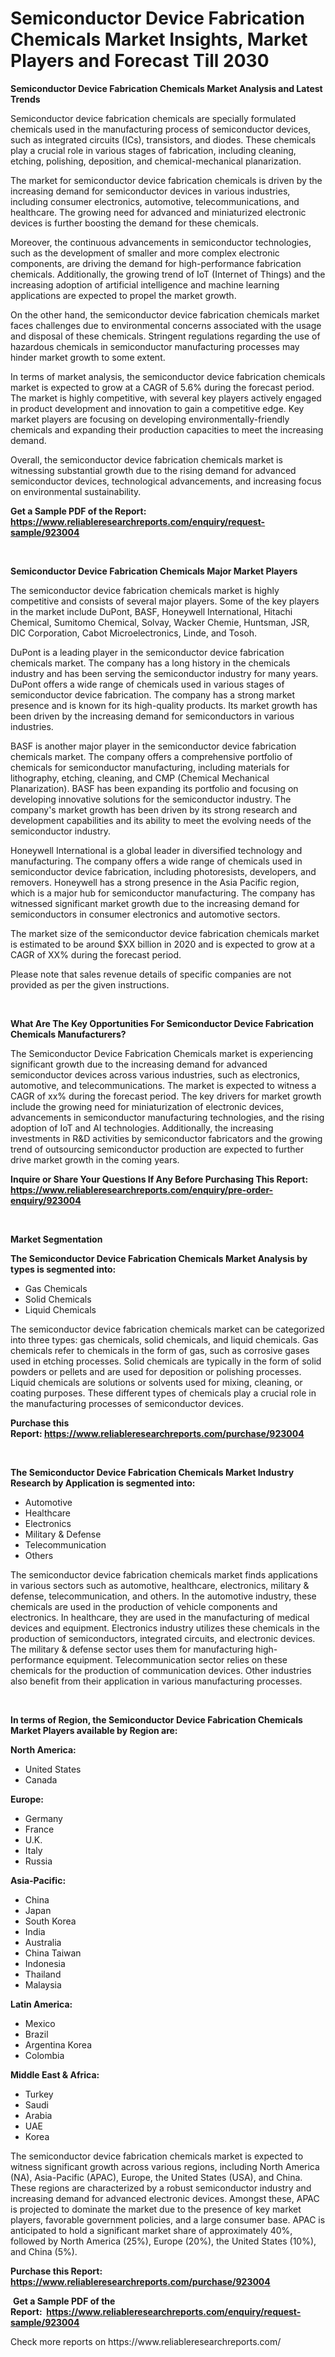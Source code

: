 <p><h1>Semiconductor Device Fabrication Chemicals Market Insights, Market Players and Forecast Till 2030</h1></p><p><strong>Semiconductor Device Fabrication Chemicals Market Analysis and Latest Trends</strong></p>
<p><p>Semiconductor device fabrication chemicals are specially formulated chemicals used in the manufacturing process of semiconductor devices, such as integrated circuits (ICs), transistors, and diodes. These chemicals play a crucial role in various stages of fabrication, including cleaning, etching, polishing, deposition, and chemical-mechanical planarization.</p><p>The market for semiconductor device fabrication chemicals is driven by the increasing demand for semiconductor devices in various industries, including consumer electronics, automotive, telecommunications, and healthcare. The growing need for advanced and miniaturized electronic devices is further boosting the demand for these chemicals.</p><p>Moreover, the continuous advancements in semiconductor technologies, such as the development of smaller and more complex electronic components, are driving the demand for high-performance fabrication chemicals. Additionally, the growing trend of IoT (Internet of Things) and the increasing adoption of artificial intelligence and machine learning applications are expected to propel the market growth.</p><p>On the other hand, the semiconductor device fabrication chemicals market faces challenges due to environmental concerns associated with the usage and disposal of these chemicals. Stringent regulations regarding the use of hazardous chemicals in semiconductor manufacturing processes may hinder market growth to some extent.</p><p>In terms of market analysis, the semiconductor device fabrication chemicals market is expected to grow at a CAGR of 5.6% during the forecast period. The market is highly competitive, with several key players actively engaged in product development and innovation to gain a competitive edge. Key market players are focusing on developing environmentally-friendly chemicals and expanding their production capacities to meet the increasing demand.</p><p>Overall, the semiconductor device fabrication chemicals market is witnessing substantial growth due to the rising demand for advanced semiconductor devices, technological advancements, and increasing focus on environmental sustainability.</p></p>
<p><strong>Get a Sample PDF of the Report:&nbsp; <a href="https://www.reliableresearchreports.com/enquiry/request-sample/923004">https://www.reliableresearchreports.com/enquiry/request-sample/923004</a></strong></p>
<p>&nbsp;</p>
<p><strong>Semiconductor Device Fabrication Chemicals Major Market Players</strong></p>
<p><p>The semiconductor device fabrication chemicals market is highly competitive and consists of several major players. Some of the key players in the market include DuPont, BASF, Honeywell International, Hitachi Chemical, Sumitomo Chemical, Solvay, Wacker Chemie, Huntsman, JSR, DIC Corporation, Cabot Microelectronics, Linde, and Tosoh.</p><p>DuPont is a leading player in the semiconductor device fabrication chemicals market. The company has a long history in the chemicals industry and has been serving the semiconductor industry for many years. DuPont offers a wide range of chemicals used in various stages of semiconductor device fabrication. The company has a strong market presence and is known for its high-quality products. Its market growth has been driven by the increasing demand for semiconductors in various industries.</p><p>BASF is another major player in the semiconductor device fabrication chemicals market. The company offers a comprehensive portfolio of chemicals for semiconductor manufacturing, including materials for lithography, etching, cleaning, and CMP (Chemical Mechanical Planarization). BASF has been expanding its portfolio and focusing on developing innovative solutions for the semiconductor industry. The company's market growth has been driven by its strong research and development capabilities and its ability to meet the evolving needs of the semiconductor industry.</p><p>Honeywell International is a global leader in diversified technology and manufacturing. The company offers a wide range of chemicals used in semiconductor device fabrication, including photoresists, developers, and removers. Honeywell has a strong presence in the Asia Pacific region, which is a major hub for semiconductor manufacturing. The company has witnessed significant market growth due to the increasing demand for semiconductors in consumer electronics and automotive sectors.</p><p>The market size of the semiconductor device fabrication chemicals market is estimated to be around $XX billion in 2020 and is expected to grow at a CAGR of XX% during the forecast period.</p><p>Please note that sales revenue details of specific companies are not provided as per the given instructions.</p></p>
<p>&nbsp;</p>
<p><strong>What Are The Key Opportunities For Semiconductor Device Fabrication Chemicals Manufacturers?</strong></p>
<p><p>The Semiconductor Device Fabrication Chemicals market is experiencing significant growth due to the increasing demand for advanced semiconductor devices across various industries, such as electronics, automotive, and telecommunications. The market is expected to witness a CAGR of xx% during the forecast period. The key drivers for market growth include the growing need for miniaturization of electronic devices, advancements in semiconductor manufacturing technologies, and the rising adoption of IoT and AI technologies. Additionally, the increasing investments in R&D activities by semiconductor fabricators and the growing trend of outsourcing semiconductor production are expected to further drive market growth in the coming years.</p></p>
<p><strong>Inquire or Share Your Questions If Any Before Purchasing This Report: <a href="https://www.reliableresearchreports.com/enquiry/pre-order-enquiry/923004">https://www.reliableresearchreports.com/enquiry/pre-order-enquiry/923004</a></strong></p>
<p>&nbsp;</p>
<p><strong>Market Segmentation</strong></p>
<p><strong>The Semiconductor Device Fabrication Chemicals Market Analysis by types is segmented into:</strong></p>
<p><ul><li>Gas Chemicals</li><li>Solid Chemicals</li><li>Liquid Chemicals</li></ul></p>
<p><p>The semiconductor device fabrication chemicals market can be categorized into three types: gas chemicals, solid chemicals, and liquid chemicals. Gas chemicals refer to chemicals in the form of gas, such as corrosive gases used in etching processes. Solid chemicals are typically in the form of solid powders or pellets and are used for deposition or polishing processes. Liquid chemicals are solutions or solvents used for mixing, cleaning, or coating purposes. These different types of chemicals play a crucial role in the manufacturing processes of semiconductor devices.</p></p>
<p><strong>Purchase this Report:&nbsp;<a href="https://www.reliableresearchreports.com/purchase/923004">https://www.reliableresearchreports.com/purchase/923004</a></strong></p>
<p>&nbsp;</p>
<p><strong>The Semiconductor Device Fabrication Chemicals Market Industry Research by Application is segmented into:</strong></p>
<p><ul><li>Automotive</li><li>Healthcare</li><li>Electronics</li><li>Military & Defense</li><li>Telecommunication</li><li>Others</li></ul></p>
<p><p>The semiconductor device fabrication chemicals market finds applications in various sectors such as automotive, healthcare, electronics, military & defense, telecommunication, and others. In the automotive industry, these chemicals are used in the production of vehicle components and electronics. In healthcare, they are used in the manufacturing of medical devices and equipment. Electronics industry utilizes these chemicals in the production of semiconductors, integrated circuits, and electronic devices. The military & defense sector uses them for manufacturing high-performance equipment. Telecommunication sector relies on these chemicals for the production of communication devices. Other industries also benefit from their application in various manufacturing processes.</p></p>
<p>&nbsp;</p>
<p><strong>In terms of Region, the Semiconductor Device Fabrication Chemicals Market Players available by Region are:</strong></p>
<p>
    <p> <strong> North America: </strong>
        <ul>
            <li>United States</li>
            <li>Canada</li>
        </ul>
        </p> 
    <p> <strong> Europe: </strong>
        <ul>
            <li>Germany</li>
            <li>France</li>
            <li>U.K.</li>
            <li>Italy</li>
            <li>Russia</li>
        </ul>
        </p> 
    <p> <strong> Asia-Pacific: </strong>
        <ul>
            <li>China</li>
            <li>Japan</li>
            <li>South Korea</li>
            <li>India</li>
            <li>Australia</li>
            <li>China Taiwan</li>
            <li>Indonesia</li>
            <li>Thailand</li>
            <li>Malaysia</li>
        </ul>
        </p> 
    <p> <strong> Latin America: </strong>
        <ul>
            <li>Mexico</li>
            <li>Brazil</li>
            <li>Argentina Korea</li>
            <li>Colombia</li>
        </ul>
        </p> 
    <p> <strong> Middle East & Africa: </strong>
        <ul>
            <li>Turkey</li>
            <li>Saudi</li>
            <li>Arabia</li>
            <li>UAE</li>
            <li>Korea</li>
        </ul>
    </p>
    </p>
<p><p>The semiconductor device fabrication chemicals market is expected to witness significant growth across various regions, including North America (NA), Asia-Pacific (APAC), Europe, the United States (USA), and China. These regions are characterized by a robust semiconductor industry and increasing demand for advanced electronic devices. Amongst these, APAC is projected to dominate the market due to the presence of key market players, favorable government policies, and a large consumer base. APAC is anticipated to hold a significant market share of approximately 40%, followed by North America (25%), Europe (20%), the United States (10%), and China (5%).</p></p>
<p><strong>Purchase this Report: <a href="https://www.reliableresearchreports.com/purchase/923004">https://www.reliableresearchreports.com/purchase/923004</a></strong></p>
<p>&nbsp;<strong>Get a Sample PDF of the Report:&nbsp;&nbsp;<a href="https://www.reliableresearchreports.com/enquiry/request-sample/923004">https://www.reliableresearchreports.com/enquiry/request-sample/923004</a></strong></p>
<p><strong></strong></p>
<p>Check more reports on https://www.reliableresearchreports.com/</p>